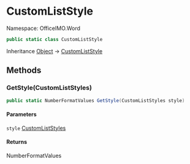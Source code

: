 # CustomListStyle

Namespace: OfficeIMO.Word



```csharp
public static class CustomListStyle
```

Inheritance [Object](https://docs.microsoft.com/en-us/dotnet/api/system.object) → [CustomListStyle](./officeimo.word.customliststyle.md)

## Methods

### **GetStyle(CustomListStyles)**



```csharp
public static NumberFormatValues GetStyle(CustomListStyles style)
```

#### Parameters

`style` [CustomListStyles](./officeimo.word.customliststyles.md)<br>

#### Returns

NumberFormatValues<br>
